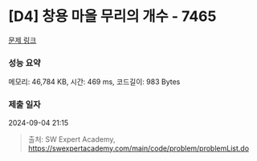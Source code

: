 # [D4] 창용 마을 무리의 개수 - 7465 

[문제 링크](https://swexpertacademy.com/main/code/problem/problemDetail.do?contestProbId=AWngfZVa9XwDFAQU) 

### 성능 요약

메모리: 46,784 KB, 시간: 469 ms, 코드길이: 983 Bytes

### 제출 일자

2024-09-04 21:15



> 출처: SW Expert Academy, https://swexpertacademy.com/main/code/problem/problemList.do